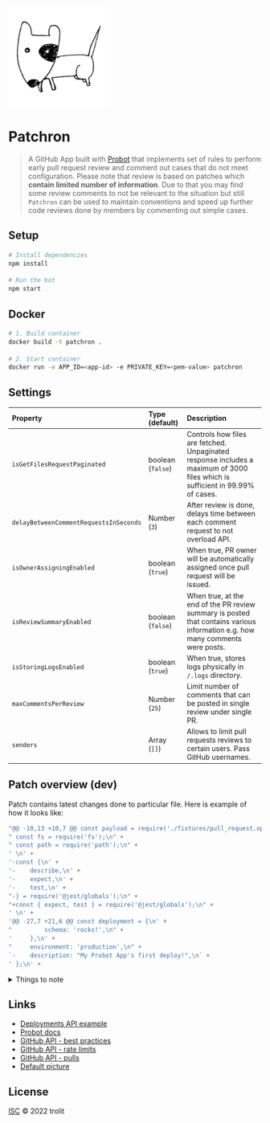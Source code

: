 <img src="https://github.com/trolit/Patchron/blob/master/picture.jpg" alt="Patchron image" height="200"/>

# Patchron

> A GitHub App built with [Probot](https://github.com/probot/probot) that implements set of rules to perform early pull request review and comment out cases that do not meet configuration. Please note that review is based on patches which **contain limited number of information**. Due to that you may find some review comments to not be relevant to the situation but still `Patchron` can be used to maintain conventions and speed up further code reviews done by members by commenting out simple cases.

## Setup

```sh
# Install dependencies
npm install

# Run the bot
npm start
```

## Docker

```sh
# 1. Build container
docker build -t patchron .

# 2. Start container
docker run -e APP_ID=<app-id> -e PRIVATE_KEY=<pem-value> patchron
```

## Settings

| Property                               | Type (default)       | Description                                                                                                                   |
| :------------------------------------- | :------------------- | :---------------------------------------------------------------------------------------------------------------------------- |
| `isGetFilesRequestPaginated`           | boolean (`false`)    | Controls how files are fetched. Unpaginated response includes a maximum of 3000 files which is sufficient in 99.99% of cases. |
| `delayBetweenCommentRequestsInSeconds` | Number (`3`)         | After review is done, delays time between each comment request to not overload API.                                           |
| `isOwnerAssigningEnabled`              | boolean (`true`)     | When true, PR owner will be automatically assigned once pull request will be issued.                                          |
| `isReviewSummaryEnabled`               | boolean (`false`)    | When true, at the end of the PR review summary is posted that contains various information e.g. how many comments were posts. |
| `isStoringLogsEnabled`                 | boolean (`true`)     | When true, stores logs physically in `/.logs` directory.                                                                      |
| `maxCommentsPerReview`                 | Number (`25`)        | Limit number of comments that can be posted in single review under single PR.                                                 |
| `senders`                              | Array<string> (`[]`) | Allows to limit pull requests reviews to certain users. Pass GitHub usernames.                                                |

## Patch overview (dev)

Patch contains latest changes done to particular file. Here is example of how it looks like:

```js
"@@ -10,13 +10,7 @@ const payload = require('./fixtures/pull_request.opened');\n" +
" const fs = require('fs');\n" +
" const path = require('path');\n" +
' \n' +
'-const {\n' +
'-    describe,\n' +
'-    expect,\n' +
'-    test,\n' +
"-} = require('@jest/globals');\n" +
"+const { expect, test } = require('@jest/globals');\n" +
' \n' +
'@@ -27,7 +21,6 @@ const deployment = {\n' +
"         schema: 'rocks!',\n" +
'     },\n' +
"     environment: 'production',\n" +
`-    description: "My Probot App's first deploy!",\n` +
' };\n' +
```

<details>
<summary>Things to note</summary>

-   line that was added starts with `+`
-   line that was removed starts with `-`
-   line that was changed starts with `whitespace`
-   line that begins with `@@` is <em>hunk header</em>. It allows to identify lines in respect to source file. It also informs about hunk length.

Hunk header e.g. `@@ -10,13 +10,7 @@` contains following information:

-   LEFT SIDE `-10,13`
    -   10 is number of first line that starts below hunk header
    -   13 is left side hunk length (sum of unchanged and removed lines)
-   RIGHT SIDE `+10,7`
    -   10 is number of first line that starts below hunk header
    -   7 is right side hunk length (sum of unchanged and added lines)

</details>

## Links

-   [Deployments API example](https://developer.github.com/v3/repos/deployments/)
-   [Probot docs](https://probot.github.io/docs/)
-   [GitHub API - best practices](https://docs.github.com/en/rest/guides/best-practices-for-integrators)
-   [GitHub API - rate limits](https://docs.github.com/en/developers/apps/building-github-apps/rate-limits-for-github-apps)
-   [GitHub API - pulls](https://docs.github.com/en/rest/reference/pulls)
-   [Default picture](https://pixabay.com/vectors/dog-pet-hound-black-eye-animal-151123/)

## License

[ISC](LICENSE) © 2022 trolit
